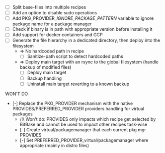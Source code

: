 - [ ] Split base-files into multiple recipes
- [ ] Add an option to disable sudo operations
- [ ] Add PKG_PROVIDER_<pkgprov>_IGNORE_PACKAGE_PATTERN_<pkg> variable to ignore package name for a package manager
- [ ] Check if binary is in path with appropriate version before installing it
- [ ] Add support for docker containers and GCP
- [ ] Generate the file hierarchy in a dedicated directory, then deploy into the filesystem
  - => No hardcoded path in recipe
    - [ ] Sanitize-path script to detect hardcoded paths
  - => Deploy main target with an rsync to the global filesystem (handle backup of modified files)
    - [ ] Deploy main target
    - [ ] Backup handling
    - [ ] Uninstall main target reverting to a known backup

WON'T DO
- [-] Replace the PKG_PROVIDER mechanism with the native PROVIDES/PREFERRED_PROVIDER providers handling for virtual packages
  - /!\ Won't do: PROVIDES only impacts which recipe get selected by BitBake and cannot be used to impact other recipes task-wise
  - [-] Create virtual/packagemanager that each current pkg mgr PROVIDES
  - [-] Set PREFERRED_PROVIDER_virtual/packagemanager where appropriate (mainly in distro files)
